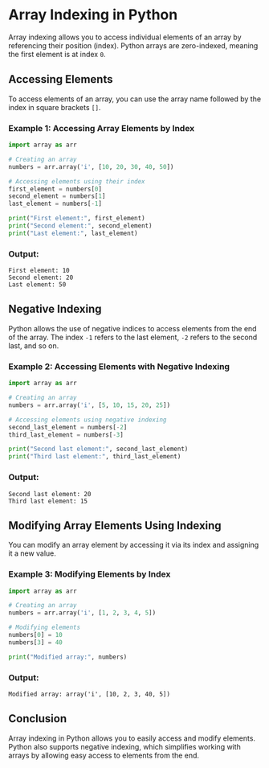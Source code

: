 
# Array Indexing in Python

Array indexing allows you to access individual elements of an array by referencing their position (index). Python arrays are zero-indexed, meaning the first element is at index `0`.

## Accessing Elements

To access elements of an array, you can use the array name followed by the index in square brackets `[]`.

### Example 1: Accessing Array Elements by Index

```python
import array as arr

# Creating an array
numbers = arr.array('i', [10, 20, 30, 40, 50])

# Accessing elements using their index
first_element = numbers[0]
second_element = numbers[1]
last_element = numbers[-1]

print("First element:", first_element)
print("Second element:", second_element)
print("Last element:", last_element)
```

### Output:

```
First element: 10
Second element: 20
Last element: 50
```

## Negative Indexing

Python allows the use of negative indices to access elements from the end of the array. The index `-1` refers to the last element, `-2` refers to the second last, and so on.

### Example 2: Accessing Elements with Negative Indexing

```python
import array as arr

# Creating an array
numbers = arr.array('i', [5, 10, 15, 20, 25])

# Accessing elements using negative indexing
second_last_element = numbers[-2]
third_last_element = numbers[-3]

print("Second last element:", second_last_element)
print("Third last element:", third_last_element)
```

### Output:

```
Second last element: 20
Third last element: 15
```

## Modifying Array Elements Using Indexing

You can modify an array element by accessing it via its index and assigning it a new value.

### Example 3: Modifying Elements by Index

```python
import array as arr

# Creating an array
numbers = arr.array('i', [1, 2, 3, 4, 5])

# Modifying elements
numbers[0] = 10
numbers[3] = 40

print("Modified array:", numbers)
```

### Output:

```
Modified array: array('i', [10, 2, 3, 40, 5])
```

## Conclusion

Array indexing in Python allows you to easily access and modify elements. Python also supports negative indexing, which simplifies working with arrays by allowing easy access to elements from the end.
